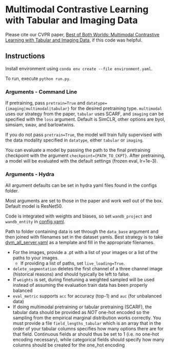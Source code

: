 # Multimodal Contrastive Learning with Tabular and Imaging Data

Please cite our CVPR paper, [Best of Both Worlds: Multimodal Contrastive Learning with Tabular and Imaging Data](https://arxiv.org/abs/2303.14080), if this code was helpful.

## Instructions

Install environment using `conda env create --file environment.yaml`. 

To run, execute `python run.py`.

### Arguments - Command Line

If pretraining, pass `pretrain=True` and `datatype={imaging|multimodal|tabular}` for the desired pretraining type. `multimodal` uses our strategy from the paper, `tabular` uses SCARF, and `imaging` can be specified with the `loss` argument. Default is SimCLR, other options are byol, simsiam, swav, and barlowtwins.

If you do not pass `pretrain=True`, the model will train fully supervised with the data modality specified in `datatype`, either `tabular` or `imaging`.

You can evaluate a model by passing the path to the final pretraining checkpoint with the argument `checkpoint={PATH_TO_CKPT}`. After pretraining, a model will be evaluated with the default settings (frozen eval, lr=1e-3).

### Arguments - Hydra

All argument defaults can be set in hydra yaml files found in the configs folder.

Most arguments are set to those in the paper and work well out of the box. Default model is ResNet50.

Code is integrated with weights and biases, so set `wandb_project` and `wandb_entity` in [config.yaml](configs/config.yaml).

Path to folder containing data is set through the `data_base` argument and then joined with filenames set in the dataset yamls. Best strategy is to take [dvm_all_server.yaml](configs/dataset/dvm_all) as a template and fill in the appropriate filenames. 
- For the images, provide a .pt with a list of your images or a list of the paths to your images.
  - If providing a list of paths, set `live_loading=True`.
- `delete_segmentation` deletes the first channel of a three channel image (historical reasons) and should typically be left to false.
- If `weights` is set, during finetuning a weighted sampled will be used instead of assuming the evaluation train data has been properly balanced
- `eval_metric` supports `acc` for accuracy (top-1) and `auc` (for unbalanced data)
- If doing multimodal pretraining or tabular pretraining (SCARF), the tabular data should be provided as *NOT* one-hot encoded so the sampling from the empirical marginal distribution works correctly. You must provide a file `field_lengths_tabular` which is an array that in the order of your tabular columns specifies how many options there are for that field. Continuous fields ar should thus be set to 1 (i.e. no one-hot encoding necessary), while categorical fields should specify how many columns should be created for the one_hot encoding  

